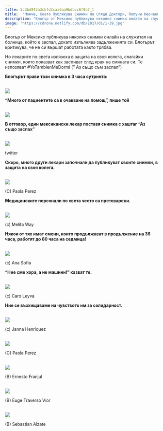 ```yaml
---
title: 5c3bd943a3cbfd3caa6aa9bdbcc6f9a7_t
mitle:  "Момче, Което Публикува Снимки На Спящи Доктори, Получи Неочакван Отговор!"
description: "Блогър от Мексико публикува няколко снимки онлайн на служител на болница, който е заспал, докато изпълнява задълженията си. Блогърът критикува, че не си вършат раб�"
image: "https://cdnone.netlify.com/db/2017/01/1-39.jpg"
---
```


 <p>Блогър от Мексико публикува няколко снимки онлайн на служител на болница, който е заспал, докато изпълнява задълженията си. Блогърът критикува, че не си вършат работата както трябва.</p>      <p>Но лекарите по света излязоха в защита на своя колега, слагайки снимки, които показват как заспиват след края на смяната си. Те изпозлват #YoTambienMeDormi (” Аз също съм заспал”)</p> <p><strong>Блогърът прави тази снимка в 3 часа сутринта:</strong></p> <p> <br/><img src="https://cdnone.netlify.com/db/2017/01/1-39.jpg"/><br/></p>      <p> <strong>“Много от пациентите са в очакване на помощ”, пише той</strong></p> <p> <br/><img src="https://cdnone.netlify.com/db/2017/01/2-38.jpg"/><br/></p> <p> <strong>В отговор, един мексикански лекар поставя снимка с хаштаг “Аз също заспах”</strong></p>  <br/><img src="https://cdnone.netlify.com/db/2017/01/3-38.jpg"/><br/><p>twitter</p>      <p><strong>Скоро, много други лекари започнали да публикуват своите снимки, в защита на своя колега.</strong></p>  <br/><img src="https://cdnone.netlify.com/db/2017/01/4-37.jpg"/><br/><p>(С) Paola Perez</p> <p><strong>Медицинските персонали по света често са претоварени.</strong></p>  <br/><img src="https://cdnone.netlify.com/db/2017/01/5-36.jpg"/><br/><p>(с) Melita Way</p>  <p><strong>Някои от тях имат смени, които продължават в продължение на 36 часа, работят до 80 часа на седмица!</strong></p>  <br/><img src="https://cdnone.netlify.com/db/2017/01/6-34.jpg"/><br/><p>(с) Ana Sofia</p>      <p><strong>“Ние сме хора, а не машини!” казват те.</strong></p>  <br/><img src="https://cdnone.netlify.com/db/2017/01/7-34.jpg"/><br/><p>(с) Caro Leyva</p>  <p><strong>Ние се възхищаваме на чувството им за солидарност.</strong></p>  <br/><img src="https://cdnone.netlify.com/db/2017/01/8-31.jpg"/><br/><p>(c) Janna Henriquez</p>       <br/><img src="https://cdnone.netlify.com/db/2017/01/9-29.jpg"/><br/><p>(С) Paola Perez</p>   <br/><img src="https://cdnone.netlify.com/db/2017/01/10-30.jpg"/><br/><p>(В) Ernesto Franjul</p>  <br/><img src="https://cdnone.netlify.com/db/2017/01/11-24.jpg"/><br/><p>(В) Euge Traverso Vior</p>   <br/><img src="https://cdnone.netlify.com/db/2017/01/12-23.jpg"/><br/><p>(В) Sebastian Alzate</p>       